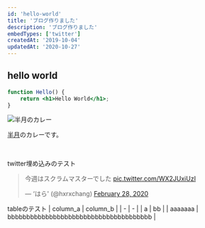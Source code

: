 ```yaml
---
id: 'hello-world'
title: 'ブログ作りました'
description: 'ブログ作りました' 
embedTypes: ['twitter']
createdAt: '2019-10-04'
updatedAt: '2020-10-27'
---
```


## hello world

```jsx
function Hello() {
    return <h1>Hello World</h1>;
}
```

![半月のカレー](/blogs/hello-world/hangetsu_curry.jpg "サンプル")

[半月](https://tabelog.com/tokyo/A1304/A130401/13211678/)のカレーです。

<br>

twitter埋め込みのテスト

<blockquote class="twitter-tweet"><p lang="ja" dir="ltr">今週はスクラムマスターでした <a href="https://t.co/WX2JUxiUzI">pic.twitter.com/WX2JUxiUzI</a></p>&mdash; ‘はら&#39; (@hxrxchang) <a href="https://twitter.com/hxrxchang/status/1233369909108690952?ref_src=twsrc%5Etfw">February 28, 2020</a></blockquote>


tableのテスト
| column_a | column_b |
| - | - |
| a | bb |
| aaaaaaa | bbbbbbbbbbbbbbbbbbbbbbbbbbbbbbbbbbbbbb |

